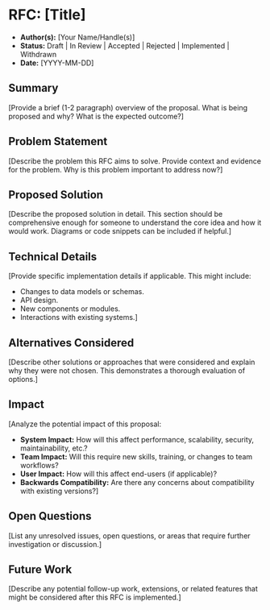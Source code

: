 # RFC: [Title]

- **Author(s):** [Your Name/Handle(s)]
- **Status:** Draft | In Review | Accepted | Rejected | Implemented | Withdrawn
- **Date:** [YYYY-MM-DD]

## Summary

[Provide a brief (1-2 paragraph) overview of the proposal. What is being proposed and why? What is the expected outcome?]

## Problem Statement

[Describe the problem this RFC aims to solve. Provide context and evidence for the problem. Why is this problem important to address now?]

## Proposed Solution

[Describe the proposed solution in detail. This section should be comprehensive enough for someone to understand the core idea and how it would work. Diagrams or code snippets can be included if helpful.]

## Technical Details

[Provide specific implementation details if applicable. This might include:
- Changes to data models or schemas.
- API design.
- New components or modules.
- Interactions with existing systems.]

## Alternatives Considered

[Describe other solutions or approaches that were considered and explain why they were not chosen. This demonstrates a thorough evaluation of options.]

## Impact

[Analyze the potential impact of this proposal:
- **System Impact:** How will this affect performance, scalability, security, maintainability, etc.?
- **Team Impact:** Will this require new skills, training, or changes to team workflows?
- **User Impact:** How will this affect end-users (if applicable)?
- **Backwards Compatibility:** Are there any concerns about compatibility with existing versions?]

## Open Questions

[List any unresolved issues, open questions, or areas that require further investigation or discussion.]

## Future Work

[Describe any potential follow-up work, extensions, or related features that might be considered after this RFC is implemented.]
